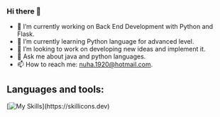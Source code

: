 ### Hi there 👋


- 🔭 I’m currently working on Back End Development with Python and Flask.
- 🌱 I’m currently learning Python language for advanced level.
- 👯 I’m looking to work on developing new ideas and implement it.
- 💬 Ask me about java and python languages.
- 📫 How to reach me: nuha.1920@hotmail.com.


## Languages and tools:
 
[![My Skills](https://skillicons.dev/icons?i=js,html,css,atom,django,flask,java,py,mysql,nodejs,vscode,)](https://skillicons.dev)
        





            

     
            



